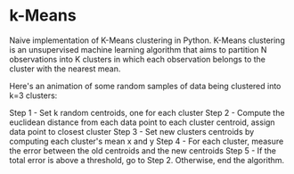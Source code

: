 # k-Means

Naive implementation of K-Means clustering in Python. K-Means clustering is an unsupervised machine learning algorithm that aims to partition N observations into K clusters in which each observation belongs to the cluster with the nearest mean.

Here's an animation of some random samples of data being clustered into k=3 clusters:



Step 1 - Set k random centroids, one for each cluster
Step 2 - Compute the euclidean distance from each data point to each cluster centroid,
		 assign data point to closest cluster
Step 3 - Set new clusters centroids by computing each cluster's mean x and y
Step 4 - For each cluster, measure the error between the old centroids and the new centroids
Step 5 - If the total error is above a threshold, go to Step 2. Otherwise, end the algorithm.